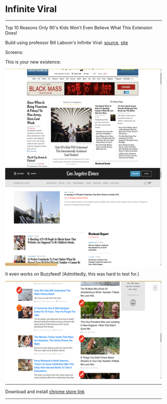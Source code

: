 # Infinite Viral

---

Top 10 Reasons Only 90's Kids Won't Even Believe What This Extension Does!

Build using professor Bill Laboon's Infinite Viral: [source](https://github.com/laboon/viral_gen), [site](http://infiniteviral.com/)

Screens:

This is your new existence:

![NYT Screenshot](/infiniteviralnytscreen.png?raw=true "New York Times")
![LA Times Screenshot](/infinitevirallatscreen.png?raw=true "LA Times")

It even works on Buzzfeed! (Admittedly, this was hard to test for.)

![Buzzfeed Screenshot](/infiniteviralbfscreen.png?raw=true "Buzzfeed")

---

Download and install [chrome store link](https://chrome.google.com/webstore/detail/infinite-viral/gejghfapdoblkdeghocaggoalocccacg "on the chrome store")

---
